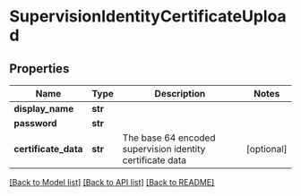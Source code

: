 # SupervisionIdentityCertificateUpload

## Properties
Name | Type | Description | Notes
------------ | ------------- | ------------- | -------------
**display_name** | **str** |  | 
**password** | **str** |  | 
**certificate_data** | **str** | The base 64 encoded supervision identity certificate data | [optional] 

[[Back to Model list]](../README.md#documentation-for-models) [[Back to API list]](../README.md#documentation-for-api-endpoints) [[Back to README]](../README.md)


